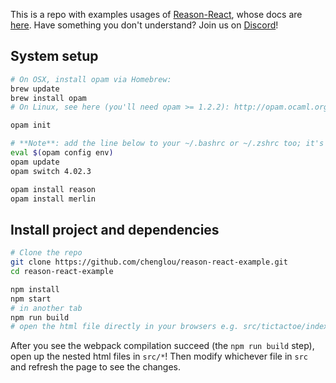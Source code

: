 This is a repo with examples usages of [Reason-React](https://github.com/reasonml/reason-react), whose docs are [here](https://github.com/reasonml/reason-react/blob/master/documentation.md).
Have something you don't understand? Join us on [Discord](https://discord.gg/reasonml)!

## System setup

```sh
# On OSX, install opam via Homebrew:
brew update
brew install opam
# On Linux, see here (you'll need opam >= 1.2.2): http://opam.ocaml.org/doc/Install.html

opam init

# **Note**: add the line below to your ~/.bashrc or ~/.zshrc too; it's needed at every shell startup
eval $(opam config env)
opam update
opam switch 4.02.3

opam install reason
opam install merlin
```

## Install project and dependencies

```sh
# Clone the repo
git clone https://github.com/chenglou/reason-react-example.git
cd reason-react-example

npm install
npm start
# in another tab
npm run build
# open the html file directly in your browsers e.g. src/tictactoe/index.html
```

After you see the webpack compilation succeed (the `npm run build` step), open up the nested html files in `src/*`! Then modify whichever file in `src` and refresh the page to see the changes.
